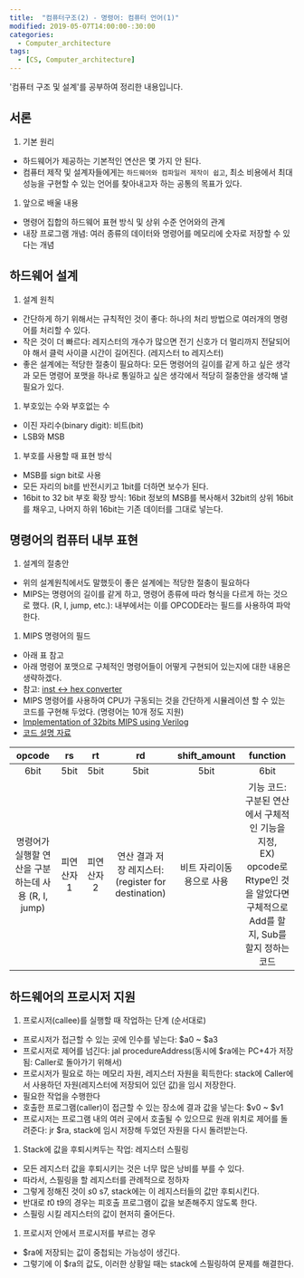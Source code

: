 ```yaml
---
title:  "컴퓨터구조(2) - 명령어: 컴퓨터 언어(1)"
modified: 2019-05-07T14:00:00-:30:00
categories:
  - Computer_architecture
tags:
  - [CS, Computer_architecture]
---
```


'컴퓨터 구조 및 설계'를 공부하여 정리한 내용입니다.

## 서론
1. 기본 원리
 - 하드웨어가 제공하는 기본적인 연산은 몇 가지 안 된다.
 - 컴퓨터 제작 및 설계자들에게는 `하드웨어와 컴파일러 제작이 쉽고`, 최소 비용에서 최대 성능을 구현할 수 있는 언어를 찾아내고자 하는 공통의 목표가 있다.

1. 앞으로 배울 내용
 - 명령어 집합의 하드웨어 표현 방식 및 상위 수준 언어와의 관계
 - 내장 프로그램 개념: 여러 종류의 데이터와 명령어를 메모리에 숫자로 저장할 수 있다는 개념

## 하드웨어 설계
1. 설계 원칙
 - 간단하게 하기 위해서는 규칙적인 것이 좋다: 하나의 처리 방법으로 여러개의 명령어를 처리할 수 있다.
 - 작은 것이 더 빠르다: 레지스터의 개수가 많으면 전기 신호가 더 멀리까지 전달되어야 해서 클럭 사이클 시간이 길어진다. (레지스터 to 레지스터)
 - 좋은 설계에는 적당한 절충이 필요하다: 모든 명령어의 길이를 같게 하고 싶은 생각과 모든 명령어 포맷을 하나로 통일하고 싶은 생각에서 적당히 절충안을 생각해 낼 필요가 있다.

1. 부호있는 수와 부호없는 수
 - 이진 자리수(binary digit): 비트(bit)
 - LSB와 MSB

1. 부호를 사용할 때 표현 방식
 - MSB를 sign bit로 사용
 - 모든 자리의 bit를 반전시키고 1bit를 더하면 보수가 된다.
 - 16bit to 32 bit 부호 확장 방식: 16bit 정보의 MSB를 복사해서 32bit의 상위 16bit를 채우고, 나머지 하위 16bit는 기존 데이터를 그대로 넣는다.


##  명령어의 컴퓨터 내부 표현
1. 설계의 절충안
 - 위의 설계원칙에서도 말했듯이 좋은 설계에는 적당한 절충이 필요하다
 - MIPS는 명령어의 길이를 같게 하고, 명령어 종류에 따라 형식을 다르게 하는 것으로 했다. (R, I, jump, etc.): 내부에서는 이를 OPCODE라는 필드를 사용하여 파악한다.

1. MIPS 명령어의 필드
 - 아래 표 참고
 - 아래 명령어 포맷으로 구체적인 명령어들이 어떻게 구현되어 있는지에 대한 내용은 생략하겠다.
 - 참고: [inst <-> hex converter](https://www.eg.bucknell.edu/~csci320/mips_web/)
 - MIPS 명령어를 사용하여 CPU가 구동되는 것을 간단하게 시뮬레이션 할 수 있는 코드를 구현해 두었다. (명령어는 10개 정도 지원)
 - [Implementation of 32bits MIPS using Verilog](https://github.com/cmpark0126/MIPS_32bits)
 - [코드 설명 자료](https://github.com/cmpark0126/MIPS_32bits/blob/master/TeamI_21400337_%EB%B0%95%EC%B2%9C%EB%AA%85_21400404_%EC%8B%A0%EB%8B%A4%ED%98%84.pdf)

 |opcode|rs|rt|rd|shift_amount|function|
 |:---:|:---:|:---:|:---:|:---:|:---:|
 |6bit|5bit|5bit|5bit|5bit|6bit|
 |명령어가 실행할 연산을 구분하는데 사용 (R, I, jump)|피연산자1|피연산자2|연산 결과 저장 레지스터: (register for destination)|비트 자리이동용으로 사용|기능 코드: 구분된 연산에서 구체적인 기능을 지정, <br>EX) opcode로 Rtype인 것을 알았다면 구체적으로 Add를 할지, Sub를 할지 정하는 코드|

## 하드웨어의 프로시저 지원
1. 프로시저(callee)를 실행할 때 작업하는 단계 (순서대로)
 - 프로시저가 접근할 수 있는 곳에 인수를 넣는다: $a0 ~ $a3
 - 프로시저로 제어를 넘긴다: jal procedureAddress(동시에 $ra에는 PC+4가 저장됨: Caller로 돌아가기 위해서)
 - 프로시저가 필요로 하는 메모리 자원, 레지스터 자원을 획득한다: stack에 Caller에서 사용하던 자원(레지스터에 저장되어 있던 값)을 임시 저장한다.
 - 필요한 작업을 수행한다
 - 호출한 프로그램(caller)이 접근할 수 있는 장소에 결과 값을 넣는다: $v0 ~ $v1
 - 프로시저는 프로그램 내의 여러 곳에서 호출될 수 있으므로 원래 위치로 제어를 돌려준다: jr $ra, stack에 임시 저장해 두었던 자원을 다시 돌려받는다.

1. Stack에 값을 후퇴시켜두는 작업: 레지스터 스필링
 - 모든 레지스터 값을 후퇴시키는 것은 너무 많은 낭비를 부를 수 있다.
 - 따라서, 스필링을 할 레지스터를 관례적으로 정하자
 - 그렇게 정해진 것이 $s0~$s7, stack에는 이 레지스터들의 값만 후퇴시킨다.
 - 반대로 $t0~$t9의 경우는 피호출 프로그램이 값을 보존해주지 않도록 한다.
 - 스필링 시킬 레지스터의 값이 현저히 줄어든다.

1. 프로시저 안에서 프로시저를 부르는 경우
 - $ra에 저장되는 값이 중첩되는 가능성이 생긴다.
 - 그렇기에 이 $ra의 값도, 이러한 상황일 때는 stack에 스필링하여 문제를 해결한다.
